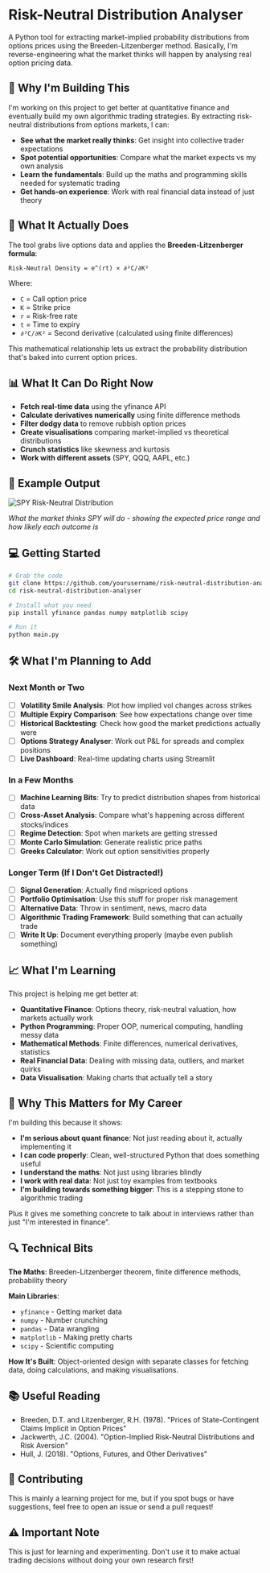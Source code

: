 # Risk-Neutral Distribution Analyser

A Python tool for extracting market-implied probability distributions from options prices using the Breeden-Litzenberger method. Basically, I'm reverse-engineering what the market thinks will happen by analysing real option pricing data.

## 🎯 Why I'm Building This

I'm working on this project to get better at quantitative finance and eventually build my own algorithmic trading strategies. By extracting risk-neutral distributions from options markets, I can:

- **See what the market really thinks**: Get insight into collective trader expectations
- **Spot potential opportunities**: Compare what the market expects vs my own analysis
- **Learn the fundamentals**: Build up the maths and programming skills needed for systematic trading
- **Get hands-on experience**: Work with real financial data instead of just theory

## 🔬 What It Actually Does

The tool grabs live options data and applies the **Breeden-Litzenberger formula**:

```
Risk-Neutral Density = e^(rt) × ∂²C/∂K²
```

Where:
- `C` = Call option price
- `K` = Strike price  
- `r` = Risk-free rate
- `t` = Time to expiry
- `∂²C/∂K²` = Second derivative (calculated using finite differences)

This mathematical relationship lets us extract the probability distribution that's baked into current option prices.

## 📊 What It Can Do Right Now

- **Fetch real-time data** using the yfinance API
- **Calculate derivatives numerically** using finite difference methods
- **Filter dodgy data** to remove rubbish option prices
- **Create visualisations** comparing market-implied vs theoretical distributions
- **Crunch statistics** like skewness and kurtosis
- **Work with different assets** (SPY, QQQ, AAPL, etc.)

## 🚀 Example Output

![SPY Risk-Neutral Distribution](example_output.png)

*What the market thinks SPY will do - showing the expected price range and how likely each outcome is*

## 💻 Getting Started

```bash
# Grab the code
git clone https://github.com/yourusername/risk-neutral-distribution-analyser.git
cd risk-neutral-distribution-analyser

# Install what you need
pip install yfinance pandas numpy matplotlib scipy

# Run it
python main.py
```

## 🛠️ What I'm Planning to Add

### Next Month or Two
- [ ] **Volatility Smile Analysis**: Plot how implied vol changes across strikes
- [ ] **Multiple Expiry Comparison**: See how expectations change over time  
- [ ] **Historical Backtesting**: Check how good the market predictions actually were
- [ ] **Options Strategy Analyser**: Work out P&L for spreads and complex positions
- [ ] **Live Dashboard**: Real-time updating charts using Streamlit

### In a Few Months
- [ ] **Machine Learning Bits**: Try to predict distribution shapes from historical data
- [ ] **Cross-Asset Analysis**: Compare what's happening across different stocks/indices
- [ ] **Regime Detection**: Spot when markets are getting stressed
- [ ] **Monte Carlo Simulation**: Generate realistic price paths
- [ ] **Greeks Calculator**: Work out option sensitivities properly

### Longer Term (If I Don't Get Distracted!)
- [ ] **Signal Generation**: Actually find mispriced options
- [ ] **Portfolio Optimisation**: Use this stuff for proper risk management
- [ ] **Alternative Data**: Throw in sentiment, news, macro data
- [ ] **Algorithmic Trading Framework**: Build something that can actually trade
- [ ] **Write It Up**: Document everything properly (maybe even publish something)

## 📈 What I'm Learning

This project is helping me get better at:

- **Quantitative Finance**: Options theory, risk-neutral valuation, how markets actually work
- **Python Programming**: Proper OOP, numerical computing, handling messy data
- **Mathematical Methods**: Finite differences, numerical derivatives, statistics
- **Real Financial Data**: Dealing with missing data, outliers, and market quirks
- **Data Visualisation**: Making charts that actually tell a story

## 🎯 Why This Matters for My Career

I'm building this because it shows:

- **I'm serious about quant finance**: Not just reading about it, actually implementing it
- **I can code properly**: Clean, well-structured Python that does something useful
- **I understand the maths**: Not just using libraries blindly
- **I work with real data**: Not just toy examples from textbooks
- **I'm building towards something bigger**: This is a stepping stone to algorithmic trading

Plus it gives me something concrete to talk about in interviews rather than just "I'm interested in finance".

## 🔍 Technical Bits

**The Maths**: Breeden-Litzenberger theorem, finite difference methods, probability theory

**Main Libraries**: 
- `yfinance` - Getting market data
- `numpy` - Number crunching  
- `pandas` - Data wrangling
- `matplotlib` - Making pretty charts
- `scipy` - Scientific computing

**How It's Built**: Object-oriented design with separate classes for fetching data, doing calculations, and making visualisations.

## 📚 Useful Reading

- Breeden, D.T. and Litzenberger, R.H. (1978). "Prices of State-Contingent Claims Implicit in Option Prices"
- Jackwerth, J.C. (2004). "Option-Implied Risk-Neutral Distributions and Risk Aversion"
- Hull, J. (2018). "Options, Futures, and Other Derivatives"

## 🤝 Contributing

This is mainly a learning project for me, but if you spot bugs or have suggestions, feel free to open an issue or send a pull request!

## ⚠️ Important Note

This is just for learning and experimenting. Don't use it to make actual trading decisions without doing your own research first!